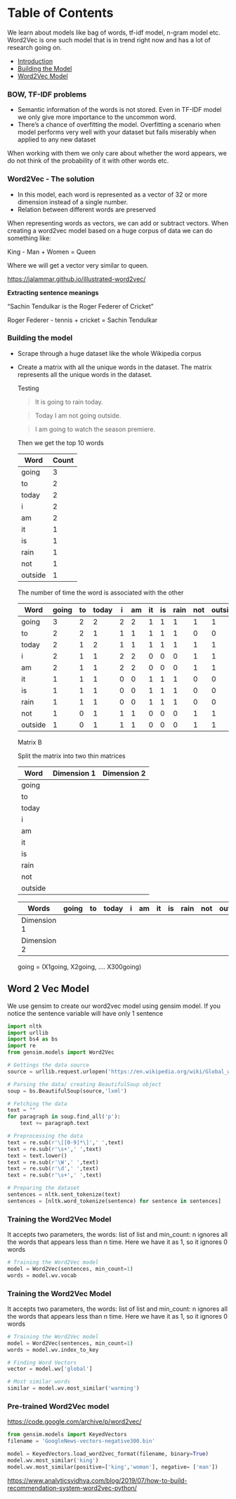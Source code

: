 # Table of Contents

We learn about models like bag of words, tf-idf model, n-gram model etc. Word2Vec is one such model that is in trend right now and has a lot of research going on.

- [Introduction](#bow-tf-idf-problems)
- [Building the Model](#building-the-model)
- [Word2Vec Model](#word-2-vec-model)

### BOW, TF-IDF problems

- Semantic information of the words is not stored. Even in TF-IDF model we only give more importance to the uncommon word.
- There’s a chance of overfitting the model. Overfitting a scenario when model performs very well with your dataset but fails miserably when applied to any new dataset

When working with them we only care about whether the word appears, we do not think of the probability of it with other words etc.

### **Word2Vec - The solution**

- In this model, each word is represented as a vector of 32 or more dimension instead of a single number.
- Relation between different words are preserved

When representing words as vectors, we can add or subtract vectors. When creating a word2vec model based on a huge corpus of data we can do something like:

King - Man + Women = Queen

Where we will get a vector very similar to queen.

https://jalammar.github.io/illustrated-word2vec/

**Extracting sentence meanings**

“Sachin Tendulkar is the Roger Federer of Cricket”

Roger Federer - tennis + cricket = Sachin Tendulkar

### Building the model

- Scrape through a huge dataset like the whole Wikipedia corpus
- Create a matrix with all the unique words in the dataset. The matrix represents all the unique words in the dataset.

    Testing

    > It is going to rain today.
    >

    > Today I am not going outside.
    >

    > I am going to watch the season premiere.
    >

    Then we get the top 10 words

    | Word | Count |
    | --- | --- |
    | going | 3 |
    | to  | 2 |
    | today | 2 |
    | i  | 2 |
    | am | 2 |
    | it | 1 |
    | is | 1 |
    | rain | 1 |
    | not | 1 |
    | outside | 1 |

    The number of time the word is associated with the other

    | Word | going | to | today | i | am | it | is | rain | not | outside |
    | --- | --- | --- | --- | --- | --- | --- | --- | --- | --- | --- |
    | going | 3 | 2 | 2 | 2 | 2 | 1 | 1 | 1 | 1 | 1 |
    | to  | 2 | 2 | 1 | 1 | 1 | 1 | 1 | 1 | 0 | 0 |
    | today | 2 | 1 | 2 | 1 | 1 | 1 | 1 | 1 | 1 | 1 |
    | i  | 2 | 1 | 1 | 2 | 2 | 0 | 0 | 0 | 1 | 1 |
    | am | 2 | 1 | 1 | 2 | 2 | 0 | 0 | 0 | 1 | 1 |
    | it | 1 | 1 | 1 | 0 | 0 | 1 | 1 | 1 | 0 | 0 |
    | is | 1 | 1 | 1 | 0 | 0 | 1 | 1 | 1 | 0 | 0 |
    | rain | 1 | 1 | 1 | 0 | 0 | 1 | 1 | 1 | 0 | 0 |
    | not | 1 | 0 | 1 | 1 | 1 | 0 | 0 | 0 | 1 | 1 |
    | outside | 1 | 0 | 1 | 1 | 1 | 0 | 0 | 0 | 1 | 1 |

    Matrix B

    Split the matrix into two thin matrices

  | Word | Dimension 1 | Dimension 2 |
  | --- | --- | --- |
  | going |  |  |
  | to  |  |  |
  | today |  |  |
  | i  |  |  |
  | am |  |  |
  | it |  |  |
  | is |  |  |
  | rain |  |  |
  | not |  |  |
  | outside |  |  |

  | Words | going | to | today | i | am | it | is | rain | not | outside |
  | --- | --- | --- | --- | --- | --- | --- | --- | --- | --- | --- |
  | Dimension 1 |  |  |  |  |  |  |  |  |  |  |
  | Dimension 2 |  |  |  |  |  |  |  |  |  |  |

  going = (X1going, X2going, …. X300going)


## Word 2 Vec Model

We use gensim to create our word2vec model using gensim model. If you notice the sentence variable will have only 1 sentence

```python
import nltk
import urllib
import bs4 as bs
import re
from gensim.models import Word2Vec

# Gettings the data source
source = urllib.request.urlopen('https://en.wikipedia.org/wiki/Global_warming').read()

# Parsing the data/ creating BeautifulSoup object
soup = bs.BeautifulSoup(source,'lxml')

# Fetching the data
text = ""
for paragraph in soup.find_all('p'):
    text += paragraph.text

# Preprocessing the data
text = re.sub(r'\[[0-9]*\]',' ',text)
text = re.sub(r'\s+',' ',text)
text = text.lower()
text = re.sub(r'\W',' ',text)
text = re.sub(r'\d',' ',text)
text = re.sub(r'\s+',' ',text)

# Preparing the dataset
sentences = nltk.sent_tokenize(text)
sentences = [nltk.word_tokenize(sentence) for sentence in sentences]
```

### Training the Word2Vec Model

It accepts two parameters, the words: list of list and min_count: n ignores all the words that appears less than n time. Here we have it as 1, so it ignores 0 words

```python
# Training the Word2Vec model
model = Word2Vec(sentences, min_count=1)
words = model.wv.vocab
```

### Training the Word2Vec Model

It accepts two parameters, the words: list of list and min_count: n ignores all the words that appears less than n time. Here we have it as 1, so it ignores 0 words

```python
# Training the Word2Vec model
model = Word2Vec(sentences, min_count=1)
words = model.wv.index_to_key

# Finding Word Vectors
vector = model.wv['global']

# Most similar words
similar = model.wv.most_similar('warming')
```

### Pre-trained Word2Vec model

https://code.google.com/archive/p/word2vec/

```python
from gensim.models import KeyedVectors
filename = 'GoogleNews-vectors-negative300.bin'

model = KeyedVectors.load_word2vec_format(filename, binary=True)
model.wv.most_similar('king')
model.wv.most_similar(positive=['king','woman'], negative= ['man'])
```

https://www.analyticsvidhya.com/blog/2019/07/how-to-build-recommendation-system-word2vec-python/
